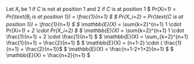 Let $X_i$ be 1 if $C$ is not at position 1 and 2 if $C$ is at position 1
$ Pr(X*i=1) = Pr(\text{$B_i$ is at position 1}) = \frac{1}{n+1} $
$ Pr(X_i=2) = Pr(\text{$C$ is at position 1}) = \frac{1}{n+1} $
$ \mathbb{E}(X) = \sum*{k=2}^{n+1} 1 \cdot Pr(X*i=1) + 2 \cdot Pr(X_i=2) $
$ \mathbb{E}(X) = \sum*{k=2}^{n+1} 1 \cdot \frac{1}{n+1} + 2 \cdot \frac{1}{n+1} $
$ \mathbb{E}(X) = \sum\_{k=2}^{n+1} \frac{1}{n+1} + \frac{2}{n+1} $
$ \mathbb{E}(X) = (n+1-2) \cdot ( \frac{1}{n+1} + \frac{2}{n+1})$
$ \mathbb{E}(X) = \frac{n+1-2+1+2}{n+1} $
$ \mathbb{E}(X) = \frac{n+2}{n+1} $
